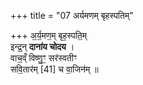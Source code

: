 +++
title = "07 अर्यमणम् बृहस्पतिम्"

+++
अ॒र्य॒मण॒म् बृह॒स्पति॒म्  
इन्द्र॒न् **दाना॑य चोदय** ।  
वाच॒व्ँ विष्णु॒ꣳ॒ सर॑स्वतीꣳ  
सवि॒तार॑म् [41] च वा॒जिन॑म्  ॥